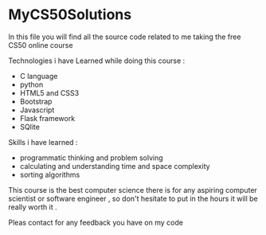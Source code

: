 # MyCS50Solutions

In this file you will find all the source code related to me taking the free CS50 online course

Technologies i have Learned while doing this course :

- C language
- python
- HTML5 and CSS3
- Bootstrap
- Javascript
- Flask framework
- SQlite

Skills i have learned :

- programmatic thinking and problem solving
- calculating and understanding time and space complexity
- sorting algorithms

This course is the best computer science there is for any aspiring computer scientist or software engineer , so don't hesitate to put in the hours it will be really worth it .

Pleas contact for any feedback you have on my code
